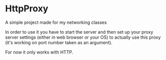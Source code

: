 # HttpProxy
A simple project made for my networking classes

In order to use it you have to start the server and then set up your proxy server settings (either in web browser or your OS) to actually use this proxy (it's working on port number taken as an argument).

For now it only works with HTTP.
